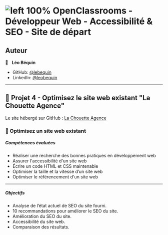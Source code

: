 # ![left 100%](https://github.com/thierry-laval/archives/blob/master/images/Logo_OpenClassrooms.png?raw=true) OpenClassrooms - Développeur Web - Accessibilité & SEO - Site de départ
## Auteur

👤 &nbsp; **Léo Béquin**

* GitHub: [@lebequin](https://github.com/lebequin?tab=repositories "Cliquez pour voir mes projets")
* LinkedIn: [@leobequin](https://www.linkedin.com/in/leobequin/ "Visitez mon profil LinkedIn")

***
## 📎 Projet 4 - Optimisez le site web existant "La Chouette Agence"

Le site hébergé sur GitHub : [La Chouette Agence](https://lebequin.github.io/LeoBequin_4_SEO-Modified/)

### 🔨 Optimisez un site web existant

##### Compétences évaluées

* Réaliser une recherche des bonnes pratiques en développement web
* Assurer l'accessibilité d'un site web
* Écrire un code HTML et CSS maintenable
* Optimiser la taille et la vitesse d’un site web
* Optimiser le référencement d'un site web

***

##### Objectifs
* Analyse de l’état actuel de SEO du site fourni.
* 10 recommandations pour améliorer le SEO du site.
* Amélioration du SEO du site.
* Accessibilité du site web.
* Comparaison des résultats.
